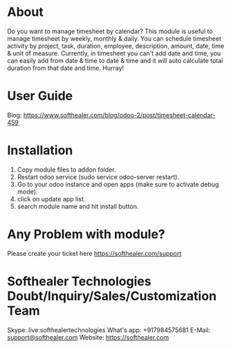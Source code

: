 About
============
Do you want to manage timesheet by calendar? This module is useful to manage timesheet by weekly, monthly & daily. You can schedule timesheet activity by project, task, duration, employee, description, amount, date, time & unit of measure. Currently, in timesheet you can't add date and time, you can easily add from date & time to date & time and it will auto calculate total duration from that date and time. Hurray!

User Guide
============
Blog: https://www.softhealer.com/blog/odoo-2/post/timesheet-calendar-459

Installation
============
1) Copy module files to addon folder.
2) Restart odoo service (sudo service odoo-server restart).
3) Go to your odoo instance and open apps (make sure to activate debug mode).
4) click on update app list.
5) search module name and hit install button.

Any Problem with module?
=====================================
Please create your ticket here https://softhealer.com/support

Softhealer Technologies Doubt/Inquiry/Sales/Customization Team
=====================================
Skype: live:softhealertechnologies
What's app: +917984575681
E-Mail: support@softhealer.com
Website: https://softhealer.com
